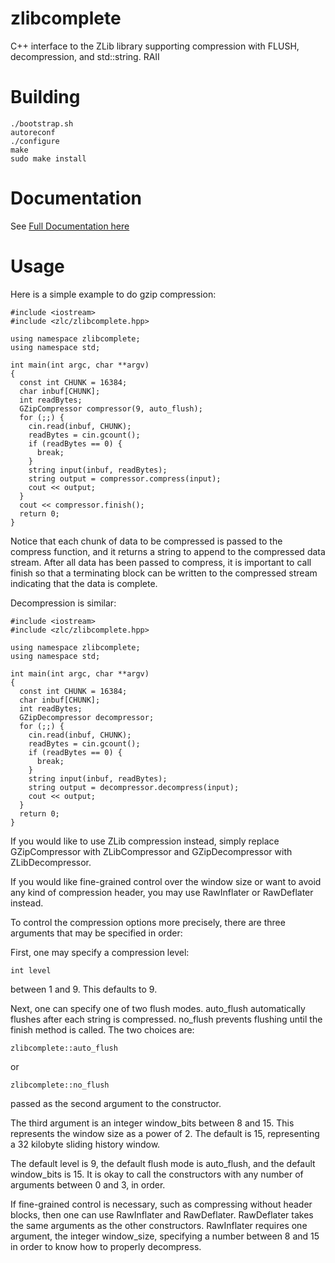 # zlibcomplete
C++ interface to the ZLib library supporting compression with FLUSH, decompression, and std::string. RAII

# Building

    ./bootstrap.sh
    autoreconf
    ./configure
    make
    sudo make install

# Documentation

See [Full Documentation here](http://rudi-cilibrasi.github.io/zlibcomplete/)

# Usage

Here is a simple example to do gzip compression:

    #include <iostream>
    #include <zlc/zlibcomplete.hpp>

    using namespace zlibcomplete;
    using namespace std;

    int main(int argc, char **argv)
    {
      const int CHUNK = 16384;
      char inbuf[CHUNK];
      int readBytes;
      GZipCompressor compressor(9, auto_flush);
      for (;;) {
        cin.read(inbuf, CHUNK);
        readBytes = cin.gcount();
        if (readBytes == 0) {
          break;
        }
        string input(inbuf, readBytes);
        string output = compressor.compress(input);
        cout << output;
      }
      cout << compressor.finish();
      return 0;
    }

Notice that each chunk of data to be compressed is passed to the compress
function, and it returns a string to append to the compressed data
stream.  After all data has been passed to compress, it is important to call
finish so that a terminating block can be written to the compressed stream
indicating that the data is complete.

Decompression is similar:

    #include <iostream>
    #include <zlc/zlibcomplete.hpp>

    using namespace zlibcomplete;
    using namespace std;

    int main(int argc, char **argv)
    {
      const int CHUNK = 16384;
      char inbuf[CHUNK];
      int readBytes;
      GZipDecompressor decompressor;
      for (;;) {
        cin.read(inbuf, CHUNK);
        readBytes = cin.gcount();
        if (readBytes == 0) {
          break;
        }
        string input(inbuf, readBytes);
        string output = decompressor.decompress(input);
        cout << output;
      }
      return 0;
    }

If you would like to use ZLib compression instead, simply replace
GZipCompressor with ZLibCompressor and GZipDecompressor with ZLibDecompressor.

If you would like fine-grained control over the window size or want to
avoid any kind of compression header, you may use RawInflater or RawDeflater
instead.

To control the compression options more precisely, there are three
arguments that may be specified in order:

First, one may specify a compression level:

    int level

between 1 and 9.  This defaults to 9.

Next, one can specify one of two flush modes.  auto\_flush automatically
flushes after each string is compressed.  no\_flush prevents flushing until
the finish method is called.  The two choices are:

    zlibcomplete::auto_flush

or

    zlibcomplete::no_flush

passed as the second argument to the constructor.

The third argument is an integer window\_bits between 8 and 15.  This
represents the window size as a power of 2.  The default is 15, representing
a 32 kilobyte sliding history window.

The default level is 9, the default flush mode is auto\_flush, and the
default window\_bits is 15.  It is okay to call the constructors with
any number of arguments between 0 and 3, in order.

If fine-grained control is necessary, such as compressing without header
blocks, then one can use RawInflater and RawDeflater.  RawDeflater takes
the same arguments as the other constructors.  RawInflater requires one
argument, the integer window\_size, specifying a number between 8 and 15
in order to know how to properly decompress.


